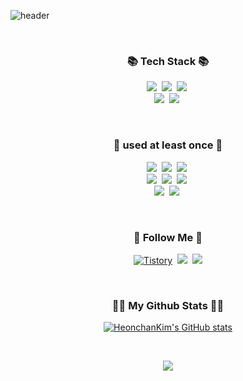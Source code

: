 ![header](https://capsule-render.vercel.app/api?type=slice&color=gradient&height=200&section=header&text=HeonchanKim&fontAlign=50&fontAlignY=70&fontSize=80&fontColor=333&&animation=twinkling)

<br/>

<h3 align="center">📚 Tech Stack 📚</h3>
<p align="center">
  <img src="https://img.shields.io/badge/Java-007396?style=flat-square&logo=Java&logoColor=white"/></a>&nbsp
  <img src="https://img.shields.io/badge/Spring-6DB33F?style=flat-square&logo=Spring&logoColor=white"/></a>&nbsp
  <img src="https://img.shields.io/badge/Spring Boot-6DB33F?style=flat-square&logo=Spring Boot&logoColor=white"/></a>&nbsp
  <br>
  <img src="https://img.shields.io/badge/MySQL-4479A1?style=flat-square&logo=MySQL&logoColor=white"/></a>&nbsp 
  <img src="https://img.shields.io/badge/Oracle-F80000?style=flat-square&logo=Oracle&logoColor=white"/></a>&nbsp 
</p>

<br/>

<h3 align="center">📖 used at least once 📖</h3>
<p align="center">
  <img src="https://img.shields.io/badge/Amazon AWS-232F3E?style=flat-square&logo=Amazon AWS&logoColor=white"/></a>&nbsp
  <img src="https://img.shields.io/badge/JavaScript-F7DF1E?style=flat-square&logo=JavaScript&logoColor=white"/></a>&nbsp
  <img src="https://img.shields.io/badge/Python-3776AB?style=flat-square&logo=Python&logoColor=white"/></a>&nbsp
  <br>
  <img src="https://img.shields.io/badge/Android-3DDC84?style=flat-square&logo=Android&logoColor=white"/></a>&nbsp 
  <img src="https://img.shields.io/badge/Raspberry Pi-A22846?style=flat-square&logo=Raspberry Pi&logoColor=white"/></a>&nbsp 
  <img src="https://img.shields.io/badge/Arduino-00979D?style=flat-square&logo=Arduino&logoColor=white"/></a>&nbsp 
  <br>
  <img src="https://img.shields.io/badge/HTML5-E34F26?style=flat-square&logo=HTML5&logoColor=white"/></a>&nbsp
  <img src="https://img.shields.io/badge/CSS3-1572B6?style=flat-square&logo=CSS3&logoColor=white"/></a>&nbsp
</p>
 
<br/> 

<h3 align="center">🌈 Follow Me 🌈</h3>
<p align="center">
  <a href="https://heonchan.tistory.com/"><img alt="Tistory" src="https://img.shields.io/badge/Tistory-white.svg?&style=for-the-badge"/></a>&nbsp
  <a href="https://www.instagram.com/__chan.96_/"><img src="https://img.shields.io/badge/Instagram-E4405F?style=flat-square&logo=Instagram&logoColor=white&link=https://www.instagram.com/__chan.96_/"/></a>&nbsp
  <a href="mailto:gjscks123@gmail.com"><img src="https://img.shields.io/badge/Gmail-d14836?style=flat-square&logo=Gmail&logoColor=white&link=gjscks123@gmail.com"/></a>
</p>

<br/>

<h3 align="center">👩‍💻 My Github Stats 👩‍💻</h3>
<div align="center">

[![HeonchanKim's GitHub stats](https://github-readme-stats.vercel.app/api?username=HeonchanKim&hide_title=true&show_icons=true&include_all_commits=true&disable_animations=true&theme=vue)](https://github.com/anuraghazra/github-readme-stats)
</div>

<br/>

<p align="center">
  <a href="https://hits.seeyoufarm.com"><a href="https://hits.seeyoufarm.com"><img src="https://hits.seeyoufarm.com/api/count/incr/badge.svg?url=https%3A%2F%2Fgithub.com%2FHeonchanKim&count_bg=%2351BC5A&title_bg=%23707070&icon=github.svg&icon_color=%23E7E7E7&title=hits&edge_flat=true"/></a></a>
</p>
